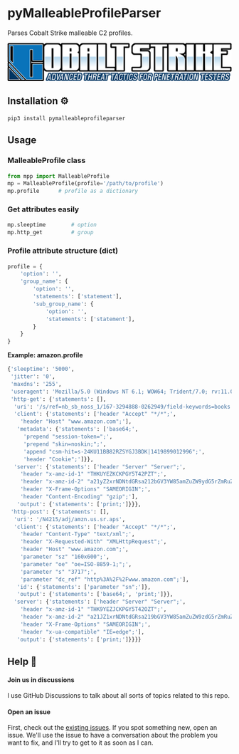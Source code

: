 # pyMalleableProfileParser
Parses Cobalt Strike malleable C2 profiles.

![Cobalt Strike Logo](./cobalt-strike-logo.png)

## Installation :gear:
```shell
pip3 install pymalleableprofileparser
```

## Usage

### MalleableProfile class
```python
from mpp import MalleableProfile
mp = MalleableProfile(profile='/path/to/profile')
mp.profile      # profile as a dictionary
```

### Get attributes easily
```python
mp.sleeptime        # option
mp.http_get         # group
```

### Profile attribute structure (dict)
```python
profile = {
    'option': '',
    'group_name': {
        'option': '',
        'statements': ['statement'],
        'sub_group_name': {
            'option': '',
            'statements': ['statement'],
        }
    }
}
```
**Example: amazon.profile**
```python
{'sleeptime': '5000',
 'jitter': '0',
 'maxdns': '255',
 'useragent': 'Mozilla/5.0 (Windows NT 6.1; WOW64; Trident/7.0; rv:11.0) like Gecko',
 'http-get': {'statements': [],
  'uri': '/s/ref=nb_sb_noss_1/167-3294888-0262949/field-keywords=books',
  'client': {'statements': ['header "Accept" "*/*";',
    'header "Host" "www.amazon.com";'],
   'metadata': {'statements': ['base64;',
     'prepend "session-token=";',
     'prepend "skin=noskin;";',
     'append "csm-hit=s-24KU11BB82RZSYGJ3BDK|1419899012996";',
     'header "Cookie";']}},
  'server': {'statements': ['header "Server" "Server";',
    'header "x-amz-id-1" "THKUYEZKCKPGY5T42PZT";',
    'header "x-amz-id-2" "a21yZ2xrNDNtdGRsa212bGV3YW85amZuZW9ydG5rZmRuZ2tmZGl4aHRvNDVpbgo=";',
    'header "X-Frame-Options" "SAMEORIGIN";',
    'header "Content-Encoding" "gzip";'],
   'output': {'statements': ['print;']}}},
 'http-post': {'statements': [],
  'uri': '/N4215/adj/amzn.us.sr.aps',
  'client': {'statements': ['header "Accept" "*/*";',
    'header "Content-Type" "text/xml";',
    'header "X-Requested-With" "XMLHttpRequest";',
    'header "Host" "www.amazon.com";',
    'parameter "sz" "160x600";',
    'parameter "oe" "oe=ISO-8859-1;";',
    'parameter "s" "3717";',
    'parameter "dc_ref" "http%3A%2F%2Fwww.amazon.com";'],
   'id': {'statements': ['parameter "sn";']},
   'output': {'statements': ['base64;', 'print;']}},
  'server': {'statements': ['header "Server" "Server";',
    'header "x-amz-id-1" "THK9YEZJCKPGY5T42OZT";',
    'header "x-amz-id-2" "a21JZ1xrNDNtdGRsa219bGV3YW85amZuZW9zdG5rZmRuZ2tmZGl4aHRvNDVpbgo=";',
    'header "X-Frame-Options" "SAMEORIGIN";',
    'header "x-ua-compatible" "IE=edge";'],
   'output': {'statements': ['print;']}}}}
```

## Help :construction_worker:

#### Join us in discussions
I use GitHub Discussions to talk about all sorts of topics related to this repo.

#### Open an issue
First, check out the [existing issues](https://github.com/brett-fitz/pyMalleableProfileParser/issues). If you spot 
something new, open an issue. We'll use the issue to have a conversation about the problem you want to fix, and I'll 
try to get to it as soon as I can.